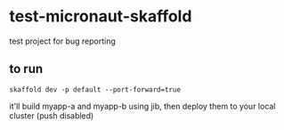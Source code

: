 # test-micronaut-skaffold
test project for bug reporting


## to run


`skaffold dev -p default --port-forward=true`

it'll build myapp-a and myapp-b using jib, then deploy them to your local cluster (push disabled)